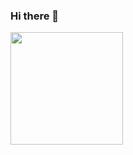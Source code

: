 ### Hi there 👋

<!--
**hyezg/hyezg** is a ✨ _special_ ✨ repository because its `README.md` (this file) appears on your GitHub profile.

Here are some ideas to get you started:

- 🔭 I’m currently working on ...
- 🌱 I’m currently learning ...
- 👯 I’m looking to collaborate on ...
- 🤔 I’m looking for help with ...
- 💬 Ask me about ...
- 📫 How to reach me: ...
- 😄 Pronouns: ...
- ⚡ Fun fact: ...
-->

<!--![Top Langs](https://github-readme-stats.vercel.app/api/top-langs/hyezg&layout=Demo&theme=dark)-->
<a href="https://github.com/hyezg"><img align="center" style="height:180px" src="https://github-readme-stats.vercel.app/api/top-langs/?username=hyezg&layout=compact&theme=dark&hide_border=true" /></a> 

